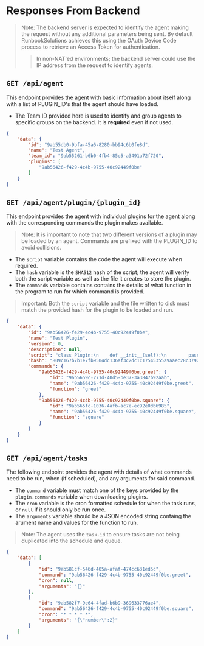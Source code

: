 # Responses From Backend

> Note: The backend server is expected to identify the agent making the request without any additional parameters being sent. By default RunbookSolutions achieves this using the OAuth Device Code process to retrieve an Access Token for authentication.
>> In non-NAT'ed environments; the backend server could use the IP address from the request to identify agents.

## `GET /api/agent`
This endpoint provides the agent with basic information about itself along with a list of PLUGIN_ID's that the agent should have loaded.

- The Team ID provided here is used to identify and group agents to specific groups on the backend. It is **required** even if not used.

```json
{
	"data": {
		"id": "9ab55db0-9bfa-45a6-8280-bb94c6b0fe8d",
		"name": "Test Agent",
		"team_id": "9ab55261-b6b0-4fb4-85e5-a3491a72f720",
		"plugins": [
			"9ab56426-f429-4c4b-9755-40c92449f0be"
		]
	}
}
```

## `GET /api/agent/plugin/{plugin_id}`
This endpoint provides the agent with individual plugins for the agent along with the corresponding commands the plugin makes available.

> Note: It is important to note that two different versions of a plugin may be loaded by an agent. Commands are prefixed with the PLUGIN_ID to avoid collisions.

- The `script` variable contains the code the agent will execute when required.
- The `hash` variable is the `SHA512` hash of the script; the agent will verify both the script variable as well as the file it creates to store the plugin.
- The `commands` variable contains contains the details of what function in the program to run for which command is provided.

> Important: Both the `script` variable and the file written to disk must match the provided hash for the plugin to be loaded and run.

```json
{
	"data": {
		"id": "9ab56426-f429-4c4b-9755-40c92449f0be",
		"name": "Test Plugin",
		"version": 0,
		"description": null,
		"script": "class Plugin:\n    def __init__(self):\n        pass\n    def greet(self):\n        print(\"Hello from the Test Plugin!\")\n    def square(self, number):\n        result = number ** 2\n        print(f\"The square of {number} is {result}\")",
		"hash": "809c167b7b1e7fb9504dc136af3c2dc1c17545355a9aaec28c3792e54bc540943db236b6af547a732161b5d717c9b14a7c508ab49b3f06e128997de06b3abfd3",
		"commands": {
			"9ab56426-f429-4c4b-9755-40c92449f0be.greet": {
				"id": "9ab5659c-271d-40d5-be37-3a3847b92aab",
				"name": "9ab56426-f429-4c4b-9755-40c92449f0be.greet",
				"function": "greet"
			},
			"9ab56426-f429-4c4b-9755-40c92449f0be.square": {
				"id": "9ab565fc-1036-4afb-ac7e-ec92e0db6985",
				"name": "9ab56426-f429-4c4b-9755-40c92449f0be.square",
				"function": "square"
			}
		}
	}
}
```

## `GET /api/agent/tasks`
The following endpoint provides the agent with details of what commands need to be run, when (if scheduled), and any arguments for said command.

- The `command` variable must match one of the keys provided by the `plugin.commands` variable when downloading plugins.
- The `cron` variable is the cron formatted schedule for when the task runs, or `null` if it should only be run once.
- The `arguments` variable should be a JSON encoded string containg the arument name and values for the function to run.

> Note: The agent uses the `task.id` to ensure tasks are not being duplicated into the schedule and queue.

```json
{
	"data": [
		{
			"id": "9ab581cf-546d-405a-afaf-474cc631ed5c",
			"command": "9ab56426-f429-4c4b-9755-40c92449f0be.greet",
			"cron": null,
			"arguments": "{}"
		},
		{
			"id": "9ab582f7-9e64-4fad-b6b9-369633776ae4",
			"command": "9ab56426-f429-4c4b-9755-40c92449f0be.square",
			"cron": "* * * * *",
			"arguments": "{\"number\":2}"
		}
	]
}
```